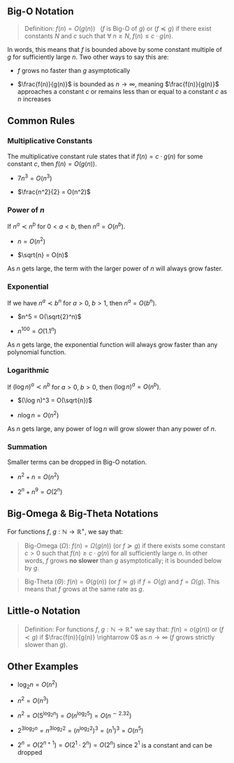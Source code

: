 ## Big-O Notation

> Definition: $f(n)=O(g(n))$ $\;$ ($f$ is Big-O of $g$) or ($f \preceq g$) if there exist constants $N$ and $c$ such that $\forall \; n \geq N, \; f(n) \leq c \cdot g(n)$.

In words, this means that $f$ is bounded above by some constant multiple of $g$ for sufficiently large $n$. Two other ways to say this are:

* $f$ grows no faster than $g$ asymptotically

* $\frac{f(n)}{g(n)}$ is bounded as $n \rightarrow \infty$, meaning $\frac{f(n)}{g(n)}$ approaches a constant $c$ or remains less than or equal to a constant $c$ as $n$ increases

## Common Rules

### Multiplicative Constants

The multiplicative constant rule states that if $f(n) = c \cdot g(n)$ for some constant $c$, then $f(n) = O(g(n))$.

* $7n^3 = O(n^3)$

* $\frac{n^2}{2} = O(n^2)$

### Power of $n$

If $n^a \prec n^b$ for $0 < a < b$, then $n^a = O(n^b)$.

* $n = O(n^2)$

* $\sqrt{n} = O(n)$

As $n$ gets large, the term with the larger power of $n$ will always grow faster.

### Exponential 

If we have $n^a \prec b^n$ for $a > 0, \; b > 1$, then $n^a = O(b^n)$.

* $n^5 = O(\sqrt{2}^n)$

* $n^100 = O(1.1^n)$

As $n$ gets large, the exponential function will always grow faster than any polynomial function.

### Logarithmic

If $(\log n)^a \prec n^b$ for $a > 0, \; b > 0$, then $(\log n)^a = O(n^b)$.

* $(\log n)^3 = O(\sqrt{n})$

* $n \log n = O(n^2)$

As $n$ gets large, any power of $\log n$ will grow slower than any power of $n$.

### Summation 

Smaller terms can be dropped in Big-O notation.

* $n^2 + n = O(n^2)$

* $2^n + n^9 = O(2^n)$

## Big-Omega & Big-Theta Notations

For functions $f, \; g: \mathbb{N} \rightarrow \mathbb{R}^{+}$, we say that:

> Big-Omega ($\Omega$): $f(n) = \Omega(g(n))$ (or $f \succeq g$) if there exists some constant $c > 0$ such that $f(n) \geq c \cdot g(n)$ for all sufficiently large $n$. In other words, $f$ grows **no slower** than $g$ asymptotically; it is bounded below by $g$.

> Big-Theta ($\Theta$): $f(n) = \Theta(g(n))$ (or $f \asymp g$) if $f = O(g)$ and $f = \Omega(g)$. This means that $f$ grows at the same rate as $g$.

## Little-o Notation

> Definition: For functions $f, \; g: \mathbb{N} \rightarrow \mathbb{R}^{+}$ we say that: $f(n)=o(g(n))$ or $(f \prec g)$ if $\frac{f(n)}{g(n)} \rightarrow 0$ as $n \rightarrow \infty$ ($f$ grows strictly slower than $g$).

## Other Examples

* $\log_2{n} = O(n^2)$

* $n^2 = O(n^3)$

* $n^2 = O(5^{\log_2{n}}) = O(n^{\log_2{5}}) = O(n^{\sim2.32})$

* $2^{3\log_2{n}} = n^{3\log_2{2}} = (n^{\log_2{2}})^3 = (n^1)^3 = O(n^5)$

* $2^n = O(2^{n + 1}) = O(2^1 \cdot 2^n) = O(2^n)$ since $2^1$ is a constant and can be dropped
